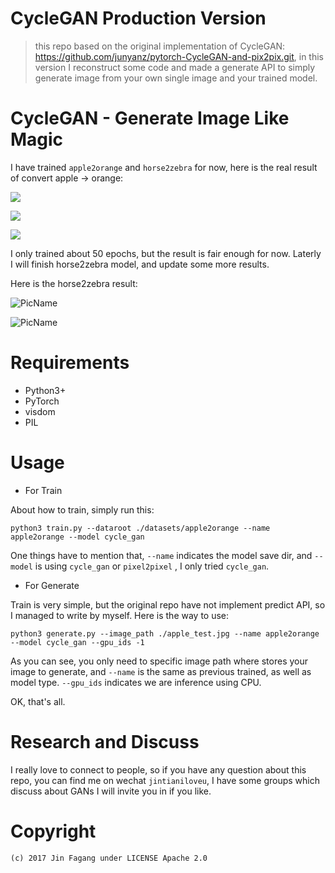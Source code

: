 # CycleGAN Production Version

> this repo based on the original implementation of CycleGAN: https://github.com/junyanz/pytorch-CycleGAN-and-pix2pix.git, in this version I reconstruct some code and made a generate API to simply generate image from your own single image and your trained model.

# CycleGAN - Generate Image Like Magic

I have trained `apple2orange` and `horse2zebra` for now, here is the real result of convert
apple -> orange:



<img align="center" src="http://ofwzcunzi.bkt.clouddn.com/Re7W22VtZtgEQSQ9.png"></img>



<img align="center" src="http://ofwzcunzi.bkt.clouddn.com/7ECiF3alBHYkPj3o.png"></img>



<img align="center" src="http://ofwzcunzi.bkt.clouddn.com/yEEM3RcADYp5YvfZ.png"></img>

I only trained about 50 epochs, but the result is fair enough for now. Laterly I will finish horse2zebra model, and update some more results.

Here is the horse2zebra result:

![PicName](http://ofwzcunzi.bkt.clouddn.com/Q7UYP9ywezFOFvSy.png)

![PicName](http://ofwzcunzi.bkt.clouddn.com/GzIkgZcRlBl1WrmT.png)

# Requirements

* Python3+
* PyTorch
* visdom
* PIL

# Usage

* For Train

About how to train, simply run this:

```
python3 train.py --dataroot ./datasets/apple2orange --name apple2orange --model cycle_gan
```

One things have to mention that, `--name` indicates the model save dir, and `--model` is using `cycle_gan` or `pixel2pixel` , I only tried `cycle_gan`.

* For Generate

Train is very simple, but the original repo have not implement predict API, so I managed to write by myself. Here is the way to use:

```
python3 generate.py --image_path ./apple_test.jpg --name apple2orange --model cycle_gan --gpu_ids -1
```

As you can see, you only need to specific image path where stores your image to generate, and `--name` is the same as previous trained, as well as model type. `--gpu_ids` indicates we are inference using CPU.

OK, that's all.

# Research and Discuss

I really love to connect to people, so if you have any question about this repo, you can find me on wechat `jintianiloveu`, I have some groups which discuss about GANs I will invite you in if you like.

# Copyright

```
(c) 2017 Jin Fagang under LICENSE Apache 2.0
```
